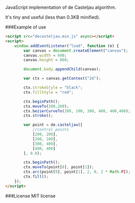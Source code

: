 JavaScript implementation of de Casteljau algorithm.

It's tiny and useful (less than 0.3KB minified).

###Example of use
```html
<script src="decasteljau.min.js" async></script>
<script>
    window.addEventListener("load", function (e) {
        var canvas = document.createElement("canvas");
        canvas.width = 600;
        canvas.height = 600;

        document.body.appendChild(canvas);

        var ctx = canvas.getContext("2d");

        ctx.strokeStyle = "black";
        ctx.fillStyle = "red";

        ctx.beginPath();
        ctx.moveTo(200,200);
        ctx.bezierCurveTo(200, 100, 300, 400, 400,400);
        ctx.stroke();

        var point = de.casteljau([
            //control points
            [200, 200],
            [200, 100],
            [300, 400],
            [400, 400]
        ], 0.8);

        ctx.beginPath();
        ctx.moveTo(point[0], point[1]);
        ctx.arc(point[0], point[1], 2, 0, 2 * Math.PI);
        ctx.fill();
    });
</script>
```

###License
MIT license

